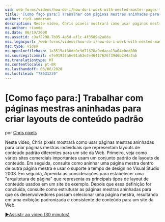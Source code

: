 ```yaml
---
uid: web-forms/videos/how-do-i/how-do-i-work-with-nested-master-pages-to-create-standard-content-layouts
title: '[Como faço para:] Trabalhar com páginas mestras aninhadas para criar layouts de conteúdo padrão | Microsoft Docs'
author: rick-anderson
description: Neste vídeo, Chris pixels mostrará como usar páginas mestras aninhadas para criar páginas mestras individuais que representam layouts de conteúdo padrão diferentes para um w...
ms.author: riande
ms.date: 06/19/2008
ms.assetid: c9af2298-7b95-4a5d-af1c-4f3589a2a8da
msc.legacyurl: /web-forms/videos/how-do-i/how-do-i-work-with-nested-master-pages-to-create-standard-content-layouts
msc.type: video
ms.openlocfilehash: 1a3515af80de0c9d71678a9edaea13a04e0ed80b
ms.sourcegitcommit: e7e91932a6e91a63e2e46417626f39d6b244a3ab
ms.translationtype: MT
ms.contentlocale: pt-BR
ms.lasthandoff: 03/06/2020
ms.locfileid: "78631239"
---
```

# <a name="how-do-i-work-with-nested-master-pages-to-create-standard-content-layouts"></a>[Como faço para:] Trabalhar com páginas mestras aninhadas para criar layouts de conteúdo padrão

por [Chris pixels](https://twitter.com/chrispels)

Neste vídeo, Chris pixels mostrará como usar páginas mestras aninhadas para criar páginas mestras individuais que representam layouts de conteúdo padrão diferentes para um site da Web. Primeiro, veja como vários sites comerciais importantes usam um conjunto padrão de layouts de conteúdo. Em seguida, consulte como aninhar uma página mestra dentro de outra página mestra e usar o suporte a tempo de design no Visual Studio 2008. Em seguida, Aprenda as considerações para estabelecer uma "arquitetura de página" que representa os principais tipos de layout de conteúdo usados em um site de exemplo. Depois que essa definição for concluída, consulte como estruturar as páginas mestras aninhadas para que os desenvolvedores possam selecionar uma página mestra, resultando em uma exibição padronizada e consistente de conteúdo para um site da Web.

[&#9654;Assistir ao vídeo (30 minutos)](https://channel9.msdn.com/Blogs/ASP-NET-Site-Videos/how-do-i-work-with-nested-master-pages-to-create-standard-content-layouts)

